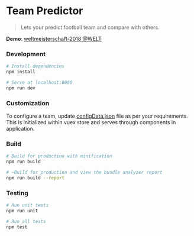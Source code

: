 # Team Predictor

> Lets your predict football team and compare with others.

**Demo**: [weltmeisterschaft-2018 @WELT](https://www.welt.de/sport/interaktiv/weltmeisterschaft-2018/wm-kader.html)

### Development

```bash
# Install dependencies
npm install

# Serve at localhost:8080
npm run dev
```

### Customization

To configure a team, update [configData.json](src/data/configData.json) file as per your requirements. This is initialized within vuex store and serves through components in application.

### Build

```bash
# Build for production with minification
npm run build

# ~Build for production and view the bundle analyzer report
npm run build --report
```

### Testing

```bash
# Run unit tests
npm run unit

# Run all tests
npm test
```
